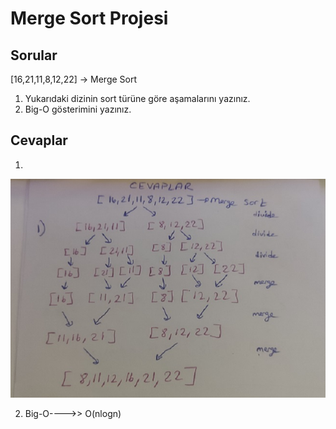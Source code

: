 # Merge Sort Projesi

## Sorular
[16,21,11,8,12,22] -> Merge Sort

1. Yukarıdaki dizinin sort türüne göre aşamalarını yazınız.
2. Big-O gösterimini yazınız.

## Cevaplar

1.  

![soru-1](img/soru-1.jpg)

2. Big-O---->> O(nlogn) 
